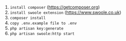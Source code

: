 1. `install composer` (https://getcomposer.org)
2. `install swoole extension` (https://www.swoole.co.uk)
3. `composer install`
4. `copy .env.example file to .env`
5. `php artisan key:generate`
6. `php artisan swoole:http start`
